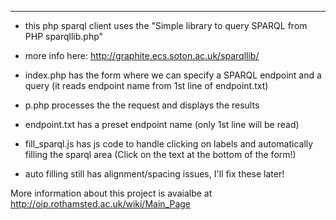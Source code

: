 ***
- this php sparql client uses the "Simple library to query SPARQL from PHP sparqllib.php"
- more info here: http://graphite.ecs.soton.ac.uk/sparqllib/

- index.php has the form where we can specify a SPARQL endpoint and a query (it reads endpoint name from 1st line of endpoint.txt)
- p.php processes the the request and displays the results
- endpoint.txt has a preset endpoint name (only 1st line will be read)
- fill_sparql.js has js code to handle clicking on labels and automatically filling the sparql area (Click on the text at the bottom of the form!)
- auto filling still has alignment/spacing issues, I'll fix these later!

More information about this project is avaialbe at http://oip.rothamsted.ac.uk/wiki/Main_Page 

